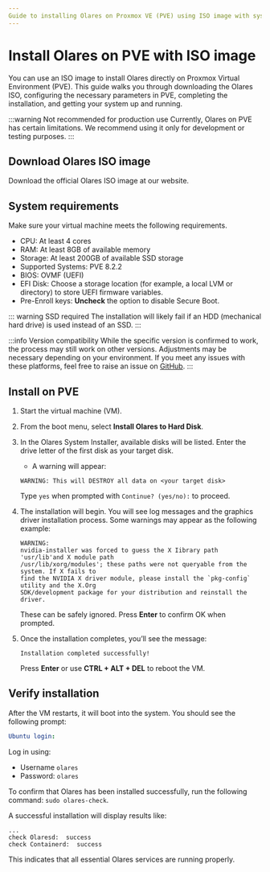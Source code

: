 ```yaml
---
Guide to installing Olares on Proxmox VE (PVE) using ISO image with system requirements, installation commands, and step-by-step activation instructions.
---
```

# Install Olares on PVE with ISO image
You can use an ISO image to install Olares directly on Proxmox Virtual Environment (PVE). This guide walks you through downloading the Olares ISO, configuring the necessary parameters in PVE, completing the installation, and getting your system up and running.

:::warning Not recommended for production use
Currently, Olares on PVE has certain limitations. We recommend using it only for development or testing purposes.
:::

<!--@include: ./reusables.md{45,51}-->

## Download Olares ISO image
Download the official Olares ISO image at our website.

## System requirements
Make sure your virtual machine meets the following requirements.

- CPU: At least 4 cores
- RAM: At least 8GB of available memory
- Storage: At least 200GB of available SSD storage
- Supported Systems: PVE 8.2.2
- BIOS: OVMF (UEFI)
- EFI Disk: Choose a storage location (for example, a local LVM or directory) to store UEFI firmware variables.
- Pre-Enroll keys: **Uncheck** the option to disable Secure Boot.

::: warning SSD required
The installation will likely fail if an HDD (mechanical hard drive) is used instead of an SSD.
:::

:::info Version compatibility
While the specific version is confirmed to work, the process may still work on other versions. Adjustments may be necessary depending on your environment. If you meet any issues with these platforms, feel free to raise an issue on [GitHub](https://github.com/beclab/Olares/issues/new).
:::

## Install on PVE

1. Start the virtual machine (VM).
2. From the boot menu, select **Install Olares to Hard Disk**.
3. In the Olares System Installer, available disks will be listed. Enter the drive letter of the first disk as your target disk.

    - A warning will appear:

    ```text
    WARNING: This will DESTROY all data on <your target disk>
    ```

    Type `yes` when prompted with `Continue? (yes/no):` to proceed.

4. The installation will begin. You will see log messages and the graphics driver installation process. Some warnings may appear as the following example: 

    ```text
    WARNING:
    nvidia-installer was forced to guess the X Iibrary path 'usr/lib'and X module path
    /usr/lib/xorg/modules'; these paths were not queryable from the system. If X fails to
    find the NVIDIA X driver module, please install the `pkg-config` utility and the X.Org
    SDK/development package for your distribution and reinstall the driver.
    ```

    These can be safely ignored. Press **Enter** to confirm OK when prompted.

5. Once the installation completes, you’ll see the message:

    ```
    Installation completed successfully!
    ```

    Press **Enter** or use **CTRL + ALT + DEL** to reboot the VM.

## Verify installation

After the VM restarts, it will boot into the system. You should see the following prompt:

```yaml
Ubuntu login:
```

Log in using:

- Username `olares`
- Password: `olares`

To confirm that Olares has been installed successfully, run the following command: `sudo olares-check`.

A successful installation will display results like:

```
...
check Olaresd:  success
check Containerd:  success
```

This indicates that all essential Olares services are running properly.


<!--@include: ./activate-olares.md-->

<!--@include: ./log-in-to-olares.md-->

<!--@include: ./reusables.md{39,43}-->
